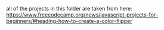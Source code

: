 all of the projects in this folder are taken from here: https://www.freecodecamp.org/news/javascript-projects-for-beginners/#heading-how-to-create-a-color-flipper
